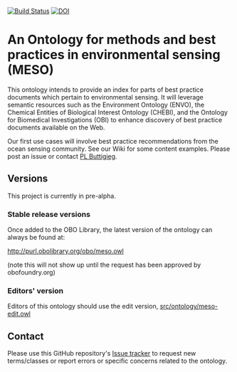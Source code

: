 [![Build Status](https://travis-ci.org/EnvironmentOntology/meso.svg?branch=master)](https://travis-ci.org/EnvironmentOntology/meso)
[![DOI](https://zenodo.org/badge/13996/EnvironmentOntology/meso.svg)](https://zenodo.org/badge/latestdoi/13996/EnvironmentOntology/meso)

# An Ontology for methods and best practices in environmental sensing (MESO)

This ontology intends to provide an index for parts of best practice documents which pertain to environmental sensing. It will leverage semantic resources such as the Environment Ontology (ENVO), the Chemical Entities of Biological Interest Ontology (CHEBI), and the Ontology for Biomedical Investigations (OBI) to enhance discovery of best practice documents available on the Web. 

Our first use cases will involve best practice recommendations from the ocean sensing community. See our Wiki for some content examples.
Please post an issue or contact [PL Buttigieg](orcid.org/0000-0002-4366-3088).

## Versions

This project is currently in pre-alpha.

### Stable release versions

Once added to the OBO Library, the latest version of the ontology can always be found at:

http://purl.obolibrary.org/obo/meso.owl

(note this will not show up until the request has been approved by obofoundry.org)

### Editors' version

Editors of this ontology should use the edit version, [src/ontology/meso-edit.owl](src/ontology/meso-edit.owl)

## Contact
Please use this GitHub repository's [Issue tracker](https://github.com/EnvironmentOntology/methods-and-best-practices-in-environmental-sensing-ontology/issues) to request new terms/classes or report errors or specific concerns related to the ontology.

